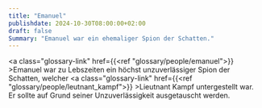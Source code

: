 ```yaml
---
title: "Emanuel"
publishdate: 2024-10-30T08:00:00+02:00
draft: false
Summary: "Emanuel war ein ehemaliger Spion der Schatten."
---
```

<a class="glossary-link" href={{<ref "glossary/people/emanuel">}} >Emanuel</a> war zu Lebszeiten ein höchst unzuverlässiger Spion der Schatten, welcher <a class="glossary-link" href={{<ref "glossary/people/leutnant_kampf">}} >Lieutnant Kampf</a> untergestellt war. Er sollte auf Grund seiner Unzuverlässigkeit ausgetauscht werden. 
